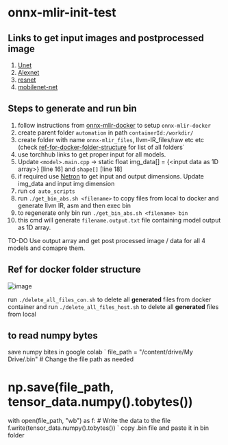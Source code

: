 # onnx-mlir-init-test

## Links to get input images and postprocessed image
1. [Unet](https://pytorch.org/hub/mateuszbuda_brain-segmentation-pytorch_unet/)
2. [Alexnet](https://pytorch.org/hub/pytorch_vision_alexnet/)
3. [resnet](https://pytorch.org/hub/pytorch_vision_resnet/)
4. [mobilenet-net](https://pytorch.org/hub/pytorch_vision_mobilenet_v2/)

## Steps to generate and run bin
1. follow instructions from [onnx-mlir-docker](https://github.com/onnx/onnx-mlir/blob/main/docs/Docker.md) to setup `onnx-mlir-docker`
2. create parent folder `automation` in path `containerId:/workdir/`
3. create folder with name `onnx-mlir_files`, llvm-IR_files/raw etc etc (check [ref-for-docker-folder-structure](https://github.com/shreya-um/onnx-mlir-init-test/edit/main/README.md#ref-for-docker-folder-structure) for list of all folders`
4. use torchhub links to get proper input for all models.
5. Update `<model>.main.cpp` -> static float img_data[] = {<input data as 1D array>} [line 16] and `shape[]` [line 18]
7. if required use [Netron](https://netron.app/) to get input and output dimensions. Update img_data and input img dimension
8. run `cd auto_scripts`
9. run `./get_bin_abs.sh <filename>` to copy files from local to docker and generate llvm IR, asm and then exec bin
10. to regenerate only bin run `./get_bin_abs.sh <filename> bin`
11. this cmd will generate `filename.output.txt` file containing model output as 1D array.

TO-DO
Use output array and get post processed image / data for all 4 models and comapre them.

## Ref for docker folder structure
![image](https://github.com/shreya-um/onnx-mlir-init-test/assets/155458601/22d8e1bc-73ec-4bf7-9ade-d6674ae6cffe)

run `./delete_all_files_con.sh` to delete all **generated** files from docker container and 
run `./delete_all_files_host.sh` to delete all **generated** files from local

## to read numpy bytes
save numpy bites in google colab 
`
file_path = "/content/drive/My Drive/<model>.bin"  # Change the file path as needed
# np.save(file_path, tensor_data.numpy().tobytes())


with open(file_path, "wb") as f:
    # Write the data to the file
    f.write(tensor_data.numpy().tobytes())
  `
copy <model>.bin file and paste it in bin folder
  

